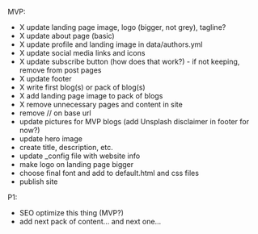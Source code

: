 MVP: 
- X update landing page image, logo (bigger, not grey), tagline?
- X update about page (basic)
- X update profile and landing image in data/authors.yml
- X update social media links and icons
- X update subscribe button (how does that work?) - if not keeping, remove from post pages
- X update footer
- X write first blog(s) or pack of blog(s)
- X add landing page image to pack of blogs
- X remove unnecessary pages and content in site
- remove // on base url
- update pictures for MVP blogs (add Unsplash disclaimer in footer for now?)
- update hero image
- create title, description, etc. 
- update _config file with website info
- make logo on landing page bigger
- choose final font and add to default.html and css files
- publish site

P1: 
- SEO optimize this thing (MVP?)
- add next pack of content... and next one... 